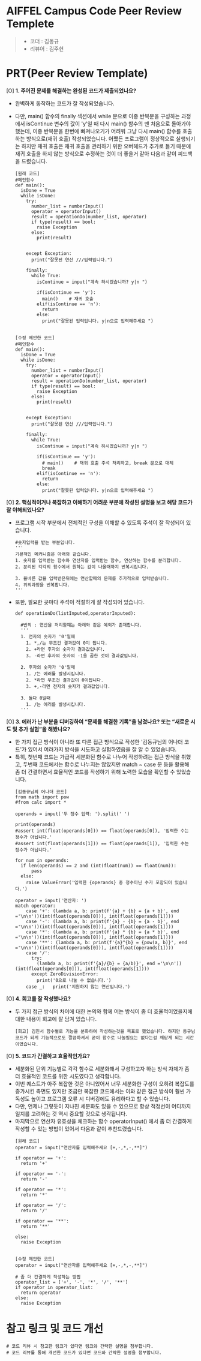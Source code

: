 # AIFFEL Campus Code Peer Review Templete
> - 코더 : 김동규
> - 리뷰어 : 김주현
  
  
# PRT(Peer Review Template)
[O]  **1. 주어진 문제를 해결하는 완성된 코드가 제출되었나요?**
* 완벽하게 동작하는 코드가 잘 작성되었습니다.
* 다만, main() 함수의 finally 섹션에서 while 문으로 이중 반복문을 구성하는 과정에서 isContinue 변수의 값이 'y'일 때 다시 main() 함수의 맨 처음으로 돌아가야 했는데, 이중 반복문을 한번에 빠져나오기가 어려워 그냥 다시 main() 함수를 호출하는 방식으로(재귀 호출) 작성되었습니다. 어쨌든 프로그램이 정상적으로 실행되기는 하지만 재귀 호출은 재귀 호출을 관리하기 위한 오버헤드가 추가로 들기 때문에 재귀 호출을 하지 않는 방식으로 수정하는 것이 더 좋을거 같아 다음과 같이 피드백을 드렸습니다.

  ```
  [원래 코드]
  #메인함수
  def main():
    isDone = True
    while isDone:
      try:
        number_list = numberInput()
        operator = operatorInput()
        result = operationDo(number_list, operator)
        if type(result) == bool:
          raise Exception
        else:
          print(result)
  
  
      except Exception:
        print("잘못된 연산 ///입력입니다.")
  
      finally:
        while True:
          isContinue = input("계속 하시겠습니까? y|n ")
  
          if(isContinue == 'y'):
            main()    # 재귀 호출
          elif(isContinue == 'n'):
            return
          else:
            print("잘못된 입력입니다. y|n으로 입력해주세요 ")


  [수정 제안한 코드]
  #메인함수
  def main():
    isDone = True
    while isDone:
      try:
        number_list = numberInput()
        operator = operatorInput()
        result = operationDo(number_list, operator)
        if type(result) == bool:
          raise Exception
        else:
          print(result)
  
  
      except Exception:
        print("잘못된 연산 ///입력입니다.")
  
      finally:
        while True:
          isContinue = input("계속 하시겠습니까? y|n ")
  
          if(isContinue == 'y'):
            # main()    # 재귀 호출 주석 처리하고, break 문으로 대체
            break
          elif(isContinue == 'n'):
            return
          else:
            print("잘못된 입력입니다. y|n으로 입력해주세요 ")
  ``` 
  
[O]  **2. 핵심적이거나 복잡하고 이해하기 어려운 부분에 작성된 설명을 보고 해당 코드가 잘 이해되었나요?**
* 프로그램 시작 부분에서 전체적인 구성을 이해할 수 있도록 주석이 잘 작성되어 있습니다.
  ```
  #숫자입력을 받는 부분입니다.
  '''
  기본적인 메커니즘은 아래와 같습니다.
  1. 숫자를 입력받는 함수와 연산자를 입력받는 함수, 연산하는 함수를 분리합니다.
  2. 분리된 각각의 함수에서 원하는 값이 나올때까지 반복시킵니다.
  
  3. 올바른 값을 입력받은뒤에는 연산할때의 문제를 추가적으로 입력받습니다.
  4. 위의과정을 반복합니다.
  '''
  ```
* 또한, 필요한 곳마다 주석이 적절하게 잘 작성되어 있습니다.
  ```
  def operationDo(listInputed,operatorInputed):
  
    #번외 : 연산을 처리할떄는 아래와 같은 예외가 존재합니다.
    '''
    1. 전자의 숫자가 '0'일때
      1. *,/는 무조건 결과값이 0이 됩니다.
      2. +라면 후자의 숫자가 결과값입니다.
      3. -라면 후자의 숫자의 -1을 곱한 것이 결과값입니다.
  
    2. 후자의 숫자가 '0'일때
      1. /는 에러를 발생시킵니다.
      2. *라면 무조건 결과값이 0이됩니다.
      3. +,-라면 전자의 숫자가 결과값입니다.
  
    3. 둘다 0일때
      1. /는 에러를 발생시킵니다.
    '''  
  ```
  
[O]  **3. 에러가 난 부분을 디버깅하여 “문제를 해결한 기록”을 남겼나요? 또는 “새로운 시도 및 추가 실험”을 해봤나요?**
* 한 가지 접근 방식이 아니라 또 다른 접근 방식으로 작성한 '김동규님의 어나더 코드'가 있어서 여러가지 방식을 시도하고 실험하였음을 잘 알 수 있었습니다. 
* 특히, 첫번째 코드는 가급적 세분화된 함수로 나누어 작성하려는 접근 방식을 취했고, 두번째 코드에서는 함수로 나누지는 않았지만 match ~ case 문 등을 활용해 좀 더 간결하면서 효율적인 코드를 작성하기 위해 노력한 모습을 확인할 수 있었습니다. 
  ```
  [김동규님의 어나더 코드]
  from math import pow
  #from calc import *
  
  operands = input('두 정수 입력: ').split(' ')
  
  print(operands)
  #assert int(float(operands[0])) == float(operands[0]), '입력한 수는 정수가 아닙니다.'
  #assert int(float(operands[1])) == float(operands[1]), '입력한 수는 정수가 아닙니다.'
  
  for num in operands:
    if len(operands) == 2 and (int(float(num)) == float(num)):
        pass
    else:
      raise ValueError('입력한 {operands} 중 정수아닌 수가 포함되어 있습니다.')
  
  operator = input('연산자: ')
  match operator:
      case '+': (lambda a, b: print(f'{a} + {b} = {a + b}', end ='\n\n'))(int(float(operands[0])), int(float(operands[1])))
      case '-': (lambda a, b: print(f'{a} - {b} = {a - b}', end ='\n\n'))(int(float(operands[0])), int(float(operands[1])))
      case '*': (lambda a, b: print(f'{a} * {b} = {a * b}', end ='\n\n'))(int(float(operands[0])), int(float(operands[1])))
      case '**': (lambda a, b: print(f'{a}^{b} = {pow(a, b)}', end ='\n\n'))(int(float(operands[0])), int(float(operands[1])))
      case '/':
        try:
          (lambda a, b: print(f'{a}/{b} = {a/b)}', end ='\n\n'))(int(float(operands[0])), int(float(operands[1])))
        except ZeroDivisionError:
          print('0으로 나눌 수 없습니다.')
      case _:   print('지원하지 않는 연산입니다.')
  ```
    
[O]  **4. 회고를 잘 작성했나요?**
* 두 가지 접근 방식의 차이에 대한 논의와 함께 어는 방식이 좀 더 효율적이었을지에 대한 내용이 회고에 잘 담겨 있습니다. 
  ```
  [회고] 김진서 함수별로 기능을 분화하여 작성하는것을 목표로 했었습니다. 하지만 동규님 코드가 되게 기능적으로도 깔끔하셔서 굳이 함수로 나눌필요는 없다는걸 깨닫게 되는 시간이였습니다.
  ``` 
  
[O]  **5. 코드가 간결하고 효율적인가요?**
* 세분화된 단위 기능별로 각각 함수로 세분화해서 구성하고자 하는 방식 자체가 좀 더 효율적인 코드를 위한 시도였다고 생각합니다.
* 이번 퀘스트가 아주 복잡한 것은 아니었어서 너무 세분화한 구성이 오히려 복잡도를 증가시킨 측면도 있지만 조금만 복잡한 코드에서는 이와 같은 접근 방식이 훨씬 가독성도 높이고 프로그램 오류 시 디버깅에도 유리하다고 할 수 있습니다.
* 다만, 언제나 그렇듯이 지나친 세분화도 있을 수 있으므로 항상 적정선이 어디까지일지를 고려하는 것 역시 중요할 것으로 생각됩니다.
* 마지막으로 연산자 유효성을 체크하는 함수 operatorInput() 에서 좀 더 간결하게 작성할 수 있는 방법이 있어서 다음과 같이 추천드렸습니다. 
  ```
  [원래 코드]
  operator = input("연산자를 입력해주세요 [+,-,*,-,**]")

  if operator == '+':
    return '+'

  if operator == '-':
    return '-'

  if operator == '*':
    return '*'

  if operator == '/':
    return '/'

  if operator == '**':
    return '**'

  else:
    raise Exception


  [수정 제안한 코드]
  operator = input("연산자를 입력해주세요 [+,-,*,-,**]")

  # 좀 더 간결하게 작성하는 방법
  operator_list = ['+', '-', '*', '/', '**']
  if operator in operator_list:
    return operator
  else:
    raise Exception
  ```

  
# 참고 링크 및 코드 개선
```
# 코드 리뷰 시 참고한 링크가 있다면 링크와 간략한 설명을 첨부합니다.
# 코드 리뷰를 통해 개선한 코드가 있다면 코드와 간략한 설명을 첨부합니다.
```
